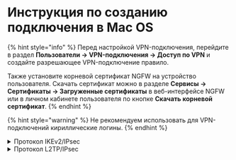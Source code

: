 # Инструкция по созданию подключения в Mac OS

{% hint style="info" %}
Перед настройкой VPN-подключения, перейдите в раздел **Пользователи -> VPN-подключения -> Доступ по VPN** и создайте разрешающее VPN-подключение правило.

Также установите корневой сертификат NGFW на устройство пользователя. Скачать сертификат можно в разделе **Сервисы -> Сертификаты -> Загруженные сертификаты** в веб-интерфейсе NGFW или в личном кабинете пользователя по кнопке **Скачать корневой сертификат**.
{% endhint %}

{% hint style="warning" %}
Не рекомендуем использовать для VPN-подключений кириллические логины.
{% endhint %}

<details>

<summary>Протокол IKEv2/IPsec</summary>

Настройте Ideco NGFW:

1\. Перейдите в раздел **Пользователи -> VPN-подключения -> Основное**.

2\. Установите флаг **Подключение по IKEv2/IPsec** и заполните поле **Домен или IP-адрес**:

![](/.gitbook/assets/vpn-authorization8.png)

**Создание подключения в MacOS**

1\. Перейдите в раздел **Системные настройки -> Сеть**:

2\. Нажмите **Добавить** в левом нижнем углу (иконка ![](/.gitbook/assets/connection-for-high-sierra-macos1.png));

3\. В появившемся окне заполните поля:

![](/.gitbook/assets/connection-for-high-sierra-macos4.png)

* **Интерфейс** - VPN;
* **Тип VPN** - IKEv2;
* **Имя службы** - имя подключения.

4\. Нажмите **Создать**;

5\. Установите параметры подключения:

![](/.gitbook/assets/connection-for-high-sierra-macos5.png)

* **Адрес сервера** - адрес VPN-сервера;
* **Удаленный ID** - продублируйте адрес VPN-сервера.

6\. Выберите **Настройки аутентификации**;

7\. Укажите идентификационные данные и нажмите **OK**:

![](/.gitbook/assets/connection-for-high-sierra-macos6.png)

* **Имя пользователя** - имя пользователя, которому разрешено подключение по VPN;
* **Пароль** - пароль пользователя.

8\. Нажмите **ОК**;

9\. Поставьте флаг в пункте **Показывать статус VPN в строке меню** и нажмите **Применить**.

</details>

<details>

<summary>Протокол L2TP/IPsec</summary>

**Важно:** L2TP IPsec-клиенты, находящиеся за одним NAT'ом, могут испытывать проблемы подключения, если их более одного. Рекомендуем вместо L2TP IPsec использовать IKEv2 IPsec.

Перед созданием подключения настройте Ideco NGFW:

1\. Перейдите в раздел **Пользователи -> VPN-подключения -> Основное**.

2\. Установите флаг **Подключение по L2TP/IPsec** и скопируйте **PSK**-ключ:

![](/.gitbook/assets/vpn-authorization3.png)

**Создание подключения в MacOS**

1\. Перейдите в раздел **Системные настройки -> Сеть**:

![](/.gitbook/assets/connection-for-high-sierra-macos7.png)

2\. Нажмите **Добавить** в левом нижнем углу (иконка ![](/.gitbook/assets/connection-for-high-sierra-macos1.png));

3\. В появившемся окне заполните поля:

![](/.gitbook/assets/connection-for-high-sierra-macos8.png)

* **Интерфейс** - VPN;
* **Тип VPN** - L2TP через IPsec;
* **Имя службы** - имя подключения.

4\. Нажмите **Создать**;

5\. Заполните **Адрес сервера** и **Имя учетной записи**:

![](/.gitbook/assets/connection-for-high-sierra-macos9.png)

6\. Поставьте флаг на пункте **Показывать статус VPN в строке меню** и выберите **Настройки аутентификации**.

7\. В **Аутентификации пользователя** заполните **Пароль**, в **Аутентификации компьютера** - **Общий ключ (Shared Secret)**

![](/.gitbook/assets/connection-for-high-sierra-macos10.png)

8\. Нажмите **ОК -> Применить**.

Включите VPN-соединение:

* В левой верхней части экрана нажмите значок VPN-соединения (![](/.gitbook/assets/connection-for-high-sierra-macos12.png))
* Выберите _Подключить (имя службы, заданное в пункте 3)_:

    ![](/.gitbook/assets/connection-for-high-sierra-macos11.png)

</details>
